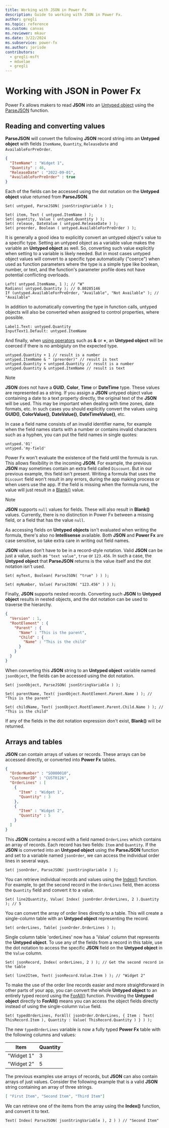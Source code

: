 ```yaml
---
title: Working with JSON in Power Fx
description: Guide to working with JSON in Power Fx.
author: gregli
ms.topic: reference
ms.custom: canvas
ms.reviewer: mkaur
ms.date: 3/22/2024
ms.subservice: power-fx
ms.author: jorisde
contributors:
  - gregli-msft
  - mduelae
  - gregli
---
```

# Working with JSON in Power Fx

Power Fx allows makers to read **JSON** into an [Untyped object](untyped-object.md) using the [ParseJSON](reference/function-parsejson.md) function.

## Reading and converting values

**ParseJSON** will convert the following **JSON** record string into an **Untyped object** with fields `ItemName`, `Quantity`, `ReleaseDate` and `AvailableForPreOrder`.

```JSON
{
  "ItemName" : "Widget 1",
  "Quantity" : 46,
  "ReleaseDate" : "2022-09-01",
  "AvailableForPreOrder" : true
}
```

Each of the fields can be accessed using the dot notation on the **Untyped object** value returned from **ParseJSON**.

```power-fx
Set( untyped, ParseJSON( jsonStringVariable ) );

Set( item, Text ( untyped.ItemName ) );
Set( quantity, Value ( untyped.Quantity ) );
Set( release, DateValue ( untyped.ReleaseDate ) );
Set( preorder, Boolean ( untyped.AvailableForPreOrder ) );
```

It is generally a good idea to explicitly convert an untyped object's value to a specific type. Setting an untyped object as a variable value makes the variable an **Untyped object** as well. So, converting such value explicitly when setting to a variable is likely needed. But in most cases untyped object values will convert to a specific type automatically ("coerce") when used as function parameters where the type is a simple type like boolean, number, or text, and the function's parameter profile does not have potential conflicting overloads.

```power-fx
Left( untyped.ItemName, 1 ); // "W"
Radians( untyped.Quantity ); // 0.80285146
If (untyped.AvailableForPreOrder, "Available", "Not Available" ); // "Available"
```

In addition to automatically converting the type in function calls, untyped objects will also be converted when assigned to control properties, where possible.

```power-fx
Label1.Text: untyped.Quantity
InputText1.Default: untyped.ItemName
```

And finally, when [using operators](./operators.md) such as **&** or **+**, an **Untyped object** will be coerced if there is no ambigiuty on the expected type.

```power-fx
untyped.Quantity + 1 // result is a number
untyped.ItemName & " (preorder)" // result is text
untyped.Quantity + untyped.Quantity // result is a number
untyped.Quantity & untyped.ItemName // result is text
```

> [!NOTE]
> **JSON** does not have a **GUID**, **Color**, **Time** or **DateTime** type. These values are represented as a string. If you assign a **JSON** untyped object value containing a date to a text property directly, the original text of the **JSON** will be used. This may be important when dealing with time zones, date formats, etc. In such cases you should explicitly convert the values using **GUID()**, **ColorValue()**, **DateValue()**, **DateTimeValue()**, etc.

In case a field name consists of an invalid identifier name, for example when the field names starts with a number or contains invalid characters such as a hyphen, you can put the field names in single quotes:

```power-fx
untyped.'01'
untyped.'my-field'
```

Power Fx won't evaluate the existence of the field until the formula is run. This allows flexibility in the incoming **JSON**. For example, the previous **JSON** may sometimes contain an extra field called `Discount`. But in our previous example, this field isn't present. Writing a formula that uses the `Discount` field won't result in any errors, during the app making process or when users use the app. If the field is missing when the formula runs, the value will just result in a [Blank()](reference/function-isblank-isempty.md) value.

> [!NOTE]
> **JSON** supports `null` values for fields. These will also result in **Blank()** values. Currently, there is no distinction in Power Fx between a missing field, or a field that has the value `null`.

As accessing fields on **Untyped objects** isn't evaluated when writing the formula, there's also no **Intellisense** available. Both **JSON** and **Power Fx** are case sensitive, so take extra care in writing out field names.

**JSON** values don't have to be in a record-style notation. Valid **JSON** can be just a value, such as `"text value"`,  `true` or `123.456`. In such a case, the **Untyped object** that **ParseJSON** returns is the value itself and the dot notation isn't used.

```power-fx
Set( myText, Boolean( ParseJSON( "true" ) ) );

Set( myNumber, Value( ParseJSON( "123.456" ) ) );
```

Finally, **JSON** supports nested records. Converting such **JSON** to **Untyped object** results in nested objects, and the dot notation can be used to traverse the hierarchy.

```JSON
{
  "Version" : 1,
  "RootElement" : {
    "Parent" : {
      "Name" : "This is the parent",
      "Child" : {
        "Name" : "This is the child"
      }
    }
  }
}
```

When converting this **JSON** string to an **Untyped object** variable named `jsonObject`, the fields can be accessed using the dot notation.

```power-fx
Set( jsonObject, ParseJSON( jsonStringVariable ) );

Set( parentName, Text( jsonObject.RootElement.Parent.Name ) ); // "This is the parent"

Set( childName, Text( jsonObject.RootElement.Parent.Child.Name ) ); // "This is the child"
```

If any of the fields in the dot notation expression don't exist, **Blank()** will be returned.

## Arrays and tables

**JSON** can contain arrays of values or records. These arrays can be accessed directly, or converted into **Power Fx** tables.

```JSON
{
  "OrderNumber" : "SO000010",
  "CustomerID" : "CUST0126",
  "OrderLines" : [
    {
      "Item" : "Widget 1",
      "Quantity" : 3
    },
    {
      "Item" : "Widget 2",
      "Quantity" : 5
    }
  ]
}
```

This **JSON** contains a record with a field named `OrderLines` which contains an array of records. Each record has two fields: `Item` and `Quantity`. If the **JSON** is converted into an **Untyped object** using the **ParseJSON** function and set to a variable named `jsonOrder`, we can access the individual order lines in several ways.

```power-fx
Set( jsonOrder, ParseJSON( jsonStringVariable ) );
```

You can retrieve individual records and values using the [Index()](reference/function-first-last.md) function. For example, to get the second record in the `OrderLines` field, then access the `Quantity` field and convert it to a value.

```power-fx
Set( line2Quantity, Value( Index( jsonOrder.OrderLines, 2 ).Quantity ); // 5
```

You can convert the array of order lines directly to a table. This will create a single-column table with an **Untyped object** representing the record.

```power-fx
Set( orderLines, Table( jsonOrder.OrderLines ) );
```

Single column table 'orderLines' now has a 'Value' column that represents the **Untyped object**. To use any of the fields from a record in this table, use the dot notation to access the specific **JSON** field on the **Untyped object** in the `Value` column.

```power-fx
Set( jsonRecord, Index( orderLines, 2 ) ); // Get the second record in the table

Set( line2Item, Text( jsonRecord.Value.Item ) ); // "Widget 2"
```

To make the use of the order line records easier and more straightforward in other parts of your app, you can convert the whole **Untyped object** to an entirely typed record using the [ForAll()](reference/function-forall.md) function. Providing the **Untyped object** directly to **ForAll()** means you can access the object fields directly instead of using the single-column `Value` field.

```power-fx
Set( typedOrderLines, ForAll( jsonOrder.OrderLines, { Item : Text( ThisRecord.Item ), Quantity : Value( ThisRecord.Quantity ) } ) );
```

The new `typedOrderLines` variable is now a fully typed **Power Fx** table with the following columns and values:

| Item | Quantity |
| --- | --- |
| "Widget 1" | 3 |
| "Widget 2" | 5 |

The previous examples use arrays of records, but **JSON** can also contain arrays of just values. Consider the following example that is a valid **JSON** string containing an array of three strings.

```JSON
[ "First Item", "Second Item", "Third Item"]
```

We can retrieve one of the items from the array using the **Index()** function, and convert it to text.

```power-fx
Text( Index( ParseJSON( jsonStringVariable ), 2 ) ) // "Second Item"
```
